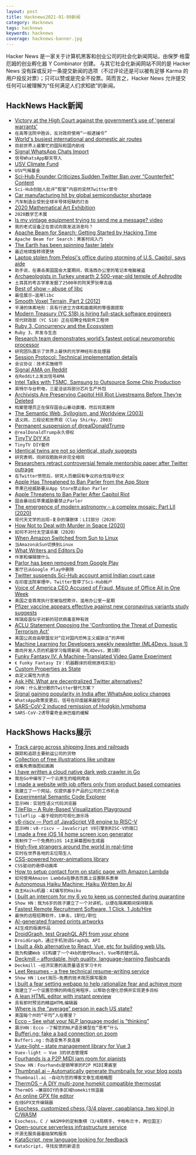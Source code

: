 ```yaml
---
layout: post
title: Hacknews2021-01-09新闻
category: Hacknews
tags: hacknews
keywords: hacknews
coverage: hacknews-banner.jpg
---
```


Hacker News 是一家关于计算机黑客和创业公司的社会化新闻网站，由保罗·格雷厄姆的创业孵化器 Y Combinator 创建。
与其它社会化新闻网站不同的是 Hacker News 没有踩或反对一条提交新闻的选项（不过评论还是可以被有足够 Karma 的用户投反对票）；只可以赞或是完全不投票。简而言之，Hacker News 允许提交任何可以被理解为“任何满足人们求知欲”的新闻。

## HackNews Hack新闻


- [Victory at the High Court against the government’s use of 'general warrants’](https://privacyinternational.org/press-release/4358/victory-high-court-against-governments-use-general-warrants)
- `在高等法院中胜诉，反对政府使用“一般逮捕令”`
- [World's busiest international and domestic air routes](https://www.oag.com/busiest-routes-right-now)
- `目前世界上最繁忙的国际和国内航线`
- [Signal WhatsApp Chats Import](https://github.com/signalapp/Signal-Android/issues/1014)
- `信号WhatsApp聊天导入`
- [USV Climate Fund](https://www.usv.com/writing/2021/01/usv-climate-fund/)
- `USV气候基金`
- [Sci-Hub Founder Criticizes Sudden Twitter Ban over “Counterfeit” Content](https://torrentfreak.com/sci-hub-founder-criticises-sudden-twitter-ban-over-over-counterfeit-content-210108/)
- `Sci-Hub创始人批评“假冒”内容的突然Twitter禁令`
- [Car manufacturing hit by global semiconductor shortage](https://www.ft.com/content/e264fd41-7ee9-4fba-be3c-21446298efd9)
- `汽车制造业受到全球半导体短缺的打击`
- [2020 Mathematical Art Exhibition](http://www.ams.org/publicoutreach/math-imagery/2020-Exhibition)
- `2020数学艺术展`
- [Is my vintage equipment trying to send me a message? video](https://www.youtube.com/watch?v=eLuc8khu4Dg)
- `我的老式设备正在尝试向我发送消息吗？`
- [Apache Beam for Search: Getting Started by Hacking Time](https://shopify.engineering/apache-beam-for-search-getting-started-by-hacking-time)
- `Apache Beam for Search：黑客时间入门`
- [The Earth has been spinning faster lately](https://phys.org/news/2021-01-earth-faster.html)
- `最近地球旋转得更快`
- [Laptop stolen from Pelosi's office during storming of U.S. Capitol, says aide](https://www.reuters.com/article/BigStory12/idUSKBN29D2HA)
- `助手说，在袭击美国国会大厦期间，佩洛西办公室的笔记本电脑被盗`
- [Archaeologists in Turkey unearth 2,500-year-old temple of Aphrodite](https://www.smithsonianmag.com/smart-news/2500-year-old-temple-aphrodite-found-turkey-180976694/)
- `土耳其的考古学家发掘了2500年的阿芙罗狄蒂古庙`
- [Best of show – abuse of libc](https://www.ioccc.org/2020/carlini/index.html)
- `最佳展示–滥用libc`
- [Smooth Voxel Terrain, Part 2 (2012)](https://0fps.net/2012/07/12/smooth-voxel-terrain-part-2/)
- `平滑的体素地形：具有行进立方体和曲面网的等值面提取`
- [Modern Treasury (YC S18) is hiring full-stack software engineers](https://angel.co/company/moderntreasury/jobs/617123-full-stack-software-engineer)
- `现代财政部（YC S18）正在招聘全栈软件工程师`
- [Ruby 3, Concurrency and the Ecosystem](https://kirshatrov.com/2021/01/06/ruby-concurrency-and-ecosystem/)
- `Ruby 3，并发与生态`
- [Research team demonstrates world’s fastest optical neuromorphic processor](https://www.swinburne.edu.au/news/2021/01/swinburne-led-research-team-demonstrates-worlds-fastest-optical-neuromorphic-processor/)
- `研究团队展示了世界上最快的光学神经形态处理器`
- [Session Protocol: Technical implementation details](https://getsession.org/session-protocol-technical-information/)
- `会议协议：技术实施细节`
- [Signal AMA on Reddit](https://www.reddit.com/r/technology/comments/kt91qk/signal_private_messenger_team_here_we_support_an/)
- `在Reddit上发出信号AMA`
- [Intel Talks with TSMC, Samsung to Outsource Some Chip Production](https://www.bloomberg.com/news/articles/2021-01-08/intel-talks-with-tsmc-samsung-to-outsource-some-chip-production)
- `英特尔与台积电，三星洽谈将部分芯片生产外包`
- [Archivists Are Preserving Capitol Hill Riot Livestreams Before They’re Deleted](https://www.vice.com/en/article/3an5e3/archivists-are-preserving-capitol-hill-riot-livestreams-before-theyre-deleted)
- `档案管理员正在保存国会山暴动直播，然后将其删除`
- [The Semantic Web, Syllogism, and Worldview (2003)](https://www.karmak.org/archive/2004/06/semantic_syllogism.html)
- `语义网，三段论和世界观（Clay Shirky，2003）`
- [Permanent suspension of @realDonaldTrump](https://blog.twitter.com/en_us/topics/company/2020/suspension.html)
- `@realDonaldTrump永久停权`
- [TinyTV DIY Kit](https://tinycircuits.com/collections/all/products/tinytv-diy-kit)
- `TinyTV DIY套件`
- [Identical twins are not so identical, study suggests](https://www.theguardian.com/science/2021/jan/08/identical-twins-are-not-so-identical-study-suggests)
- `研究表明，同卵双胞胎并非完全相同`
- [Researchers retract controversial female mentorship paper after Twitter outrage](https://www.sciencemag.org/news/2020/12/researchers-retract-controversial-female-mentorship-paper)
- `在Twitter愤怒后，研究人员撤回有争议的女性指导论文`
- [Apple Has Threatened to Ban Parler from the App Store](https://www.buzzfeednews.com/article/ryanmac/apple-threatens-ban-parler)
- `苹果已经威胁要从App Store禁止Ban Parler`
- [Apple Threatens to Ban Parler After Capitol Riot](https://www.wsj.com/articles/apple-threatens-to-ban-parler-from-app-store-11610148297)
- `国会暴动后苹果威胁要禁止Parler`
- [The emergence of modern astronomy – a complex mosaic: Part LII (2020)](https://thonyc.wordpress.com/2020/12/30/the-emergence-of-modern-astronomy-a-complex-mosaic-part-lii/)
- `现代天文学的出现–复杂的镶嵌体：LII部分（2020）`
- [How Not to Deal with Murder in Space (2020)](https://slate.com/technology/2020/07/arctic-t3-murder-space.html)
- `如何不对付太空谋杀案（2020）`
- [When Amazon Switched from Sun to Linux](https://twitter.com/DanRose999/status/1347677573900242944)
- `当Amazon从Sun切换到Linux`
- [What Writers and Editors Do](https://www.theparisreview.org/blog/2021/01/05/what-writers-and-editors-do/)
- `作家和编辑做什么`
- [Parlor has been removed from Google Play](https://www.msn.com/en-us/news/technology/parler-removed-from-google-play-store-as-apple-app-store-suspension-reportedly-looms/ar-BB1cB6ny)
- `客厅已从Google Play中删除`
- [Twitter suspends Sci-Hub account amid Indian court case](https://twitter.com/verge/status/1347597998155591680)
- `在印度法院审理中，Twitter暂停了Sci-Hub帐户`
- [Voice of America CEO Accused of Fraud, Misuse of Office All in One Week](https://www.npr.org/2021/01/08/953999556/voice-of-america-ceo-accused-of-fraud-misuse-of-office-all-in-one-week?t=1610160818306&t=1610161474821)
- `美国之音首席执行官被指控欺诈，滥用办公室一星期`
- [Pfizer vaccine appears effective against new coronavirus variants study suggests](https://www.cbc.ca/news/health/pfizer-biontech-vaccine-appears-effective-against-mutation-in-new-coronavirus-variants-study-suggests-1.5865885)
- `辉瑞疫苗似乎对新的冠状病毒变种有效`
- [ACLU Statement Opposing the 'Confronting the Threat of Domestic Terrorism Act'](https://www.aclu.org/letter/aclu-statement-opposing-hr-4192-confronting-threat-domestic-terrorism-act)
- `美国公民自由联盟反对“应对国内恐怖主义威胁法”的声明`
- [Machine Learning for Developers weekly newsletter (ML4Devs, Issue 1)](https://ml4devs.substack.com/p/001-machine-learning-for-developers-newsletter)
- `面向开发人员的机器学习每周新闻（ML4Devs，第1期）`
- [Funky Fantasy IV: A Machine-Translated Video Game Experiment](https://legendsoflocalization.com/funky-fantasy-iv/)
- `《 Funky Fantasy IV：机器翻译的视频游戏实验》`
- [Custom Properties as State](https://css-tricks.com/custom-properties-as-state/)
- `自定义属性为状态`
- [Ask HN: What are decentralized Twitter alternatives?](item?id=25695682)
- `问HN：什么是分散的Twitter替代方案？`
- [Signal gaining popularity in India after WhatsApp policy changes](https://economictimes.indiatimes.com/tech/technology/whatsapp-rival-signal-reports-growing-pains-after-elon-musks-tweet/articleshow/80172451.cms)
- `WhatsApp政策变更后，信号在印度越来越受欢迎`
- [SARS-CoV-2 induced remission of Hodgkin lymphoma](https://onlinelibrary.wiley.com/doi/full/10.1111/bjh.17116)
- `SARS-CoV-2诱导霍奇金淋巴瘤的缓解`


## HackShows Hacks展示

- [ Track cargo across shipping lines and railroads](https://github.com/dhruvkar/tracktrace)
- `跟踪和追踪主要航运公司的货物`
- [ Collection of free illustrations like undraw](https://www.vektors.pro/)
- `收集免费插图如画画`
- [ I have written a cloud native dark web crawler in Go](https://github.com/creekorful/trandoshan/discussions/122)
- `我在Go中编写了一个云原生的暗网爬虫`
- [ I made a website with job offers only from product based companies](https://getaproductjob.com/)
- `我建立了一个网站，仅提供基于产品的公司的工作机会`
- [ Experimental Semantic Code Explorer](https://artifacts.bypaulshen.com/code-explorer/02/)
- `显示HN：实验性语义代码浏览器`
- [ TileFlip – A Rule-Based Visualization Playground](https://tileflip.xyz)
- `TileFlip –基于规则的可视化游乐场`
- [ v8-riscv — Port of JavaScript V8 engine to RISC-V](https://github.com/v8-riscv/v8)
- `显示HN：v8-riscv — JavaScript V8引擎到RISC-V的端口`
- [ I made a free iOS 14 home screen icon generator](https://myicon.io/ios-14-icon-editor)
- `我制作了一个免费的iOS 14主屏幕图标生成器`
- [ High-five strangers around the world in real-time](https://h1ghf1ve.me/)
- `实时在世界各地的五位陌生人`
- [ CSS-powered hover-animations library](item?id=25662824)
- `CSS驱动的悬停动画库`
- [ How to setup contact form on static page with Amazon Lambda](https://jpomykala.com/2018/08/04/serverless-contact-form-on-static-page)
- `如何使用Amazon Lambda在静态页面上设置联系表单`
- [ Autonomous Haiku Machine: Haiku Written by AI](https://www.amazon.com/dp/B08S2Y9DFS/)
- `自主Haiku机器：AI编写的Haiku`
- [ I built an intercom for my 6 yo to keep us connected during quarantine](https://chordata.cc/blog/open-source-intercom-for-kids/)
- `Show HN：我为6岁的孩子建立了一个对讲机，以便在隔离期间保持联系`
- [ Fastest Remote Recruitment Software, 1 Click, 1 Job/Hire](https://likeava.com)
- `最快的远程招聘软件，1单击，1职位/职位`
- [ AI-generated framed prints artworks](http://uniqueaiart.com/)
- `AI生成的版画作品`
- [ DroidGraph, test GraphQL API from your phone](https://play.google.com/store/apps/details?id=com.onedev.droidgraph&hl=en_US&gl=US)
- `DroidGraph，通过手机测试GraphQL API`
- [ I built a 4kb alternative to React, Vue, etc for building web UIs.](https://synergyjs.org)
- `我为构建Web UI构建了一个4kb的替代React，Vue等的替代品。`
- [ Deckmill – affordable, high quality, language-learning flashcards](https://deckmill.com/)
- `Deckmill –经济实惠的高质量语言学习卡片`
- [ Leet Resumes – a free technical resume-writing service](https://leetresumes.com/)
- `Show HN：Leet简历–免费的技术简历撰写服务`
- [ I built a fear setting webapp to help rationalize fear and achieve more](https://fearsettingapp.herokuapp.com/)
- `我建立了一个设置恐惧的网络应用程序，以帮助合理化恐惧并实现更多目标`
- [ A lean HTML editor with instant preview](https://no-gravity.github.io/html_editor/)
- `具有即时预览的精益HTML编辑器`
- [ Where is the “average” person in each US state?](https://marwahaha.github.io/ca-center/viewer)
- `美国每个州的“平均”人在哪里？`
- [ Ecco – See what your NLP language model is “thinking”](https://www.eccox.io/)
- `展示HN：Ecco –了解您的NLP语言模型在“思考”什么`
- [ Bufferi.ng: fake a bad connection on zoom](Https://www.bufferi.ng)
- `Bufferi.ng：伪造变焦不良连接`
- [ Vuex-light – state management library for Vue 3](https://github.com/js-cosmos/vuex-light)
- `Vuex-light – Vue 3的状态管理库`
- [ Fourhands is a P2P MIDI jam room for pianists](https://fourhands.jminjie.com/)
- `Show HN：Fourhands是钢琴家的P2P MIDI果酱室`
- [ Thumbnail.ai – Automatically generate thumbnails for your blog posts](https://thumbnail.ai/)
- `Thumbnail.ai –自动为您的博客文章生成缩略图`
- [ ThermOS – A DIY multi-zone homekit compatible thermostat](https://joetruncale.medium.com/thermos-d089e1c4974b)
- `ThermOS –兼容DIY的多区域homekit恒温器`
- [ An online GPX file editor](https://gpxstudio.github.io)
- `在线GPX文件编辑器`
- [ Esochess, customized chess (3/4 player, capablanca, two king) in C/WASM](https://esochess.net)
- `Esochess，C / WASM中的定制象棋（3/4局棋手，卡帕布兰卡，两位国王）`
- [ Open-source serverless infrastructure service](https://github.com/stormkit-io/app-stormkit-io)
- `开源无服务器基础架构服务`
- [ KataScript, new language looking for feedback](https://github.com/brwhale/KataScript)
- `KataScript，寻找反馈的新语言`

